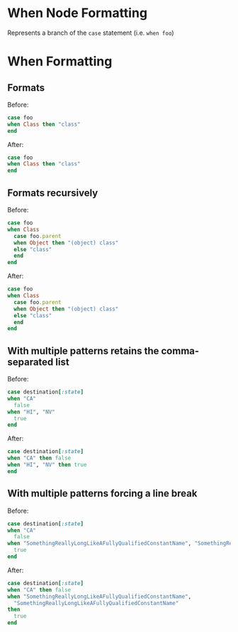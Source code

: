 <!-- BEGIN_AUTOGENERATED -->

# When Node Formatting

Represents a branch of the `case` statement (i.e. `when foo`)

<!-- END_AUTOGENERATED -->

# When Formatting

## Formats

Before:

```ruby
case foo
when Class then "class"
end
```

After:

```ruby
case foo
when Class then "class"
end
```

## Formats recursively

Before:

```ruby
case foo
when Class
  case foo.parent
  when Object then "(object) class"
  else "class"
  end
end
```

After:

```ruby
case foo
when Class
  case foo.parent
  when Object then "(object) class"
  else "class"
  end
end
```

## With multiple patterns retains the comma-separated list

Before:

```ruby
case destination[:state]
when "CA"
  false
when "HI", "NV"
  true
end
```

After:

```ruby
case destination[:state]
when "CA" then false
when "HI", "NV" then true
end
```

## With multiple patterns forcing a line break

Before:

```ruby
case destination[:state]
when "CA"
  false
when "SomethingReallyLongLikeAFullyQualifiedConstantName", "SomethingReallyLongLikeAFullyQualifiedConstantName"
  true
end
```

After:

```ruby
case destination[:state]
when "CA" then false
when "SomethingReallyLongLikeAFullyQualifiedConstantName",
  "SomethingReallyLongLikeAFullyQualifiedConstantName"
then
  true
end
```
